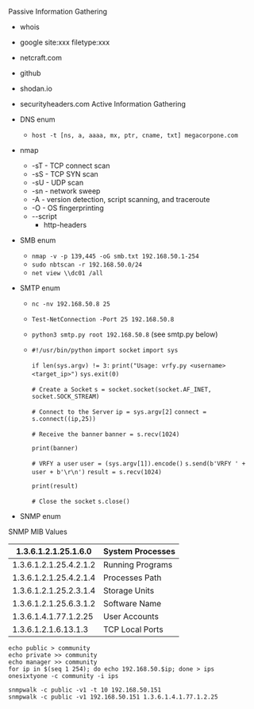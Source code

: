 Passive Information Gathering
- whois
- google site:xxx filetype:xxx
- netcraft.com
- github
- shodan.io
- securityheaders.com
Active Information Gathering
- DNS enum
	- `host -t [ns, a, aaaa, mx, ptr, cname, txt] megacorpone.com`
- nmap
	- -sT - TCP connect scan
	- -sS - TCP SYN scan
	- -sU - UDP scan
	- -sn - network sweep
	- -A - version detection, script scanning, and traceroute
	- -O - OS fingerprinting
	- --script
		- http-headers
- SMB enum
	- `nmap -v -p 139,445 -oG smb.txt 192.168.50.1-254`
	- `sudo nbtscan -r 192.168.50.0/24`
	- `net view \\dc01 /all`
- SMTP enum
	- `nc -nv 192.168.50.8 25`
	- `Test-NetConnection -Port 25 192.168.50.8`
	- `python3 smtp.py root 192.168.50.8` (see smtp.py below)
	- `#!/usr/bin/python` 
		`import socket`
		`import sys`
		
		`if len(sys.argv) != 3:`
		        `print("Usage: vrfy.py <username> <target_ip>")`
		        `sys.exit(0)`
		
		`# Create a Socket`
		`s = socket.socket(socket.AF_INET, socket.SOCK_STREAM)`
		
		`# Connect to the Server`
		`ip = sys.argv[2]`
		`connect = s.connect((ip,25))`
		
		`# Receive the banner`
		`banner = s.recv(1024)`
		
		`print(banner)`
		
		`# VRFY a user`
		`user = (sys.argv[1]).encode()`
		`s.send(b'VRFY ' + user + b'\r\n')`
		`result = s.recv(1024)`
		
		`print(result)`
		
		`# Close the socket`
		`s.close()`
		
		


- SNMP enum
  
  
SNMP MIB Values

| 1.3.6.1.2.1.25.1.6.0   | System Processes |
| ---------------------- | ---------------- |
| 1.3.6.1.2.1.25.4.2.1.2 | Running Programs |
| 1.3.6.1.2.1.25.4.2.1.4 | Processes Path   |
| 1.3.6.1.2.1.25.2.3.1.4 | Storage Units    |
| 1.3.6.1.2.1.25.6.3.1.2 | Software Name    |
| 1.3.6.1.4.1.77.1.2.25  | User Accounts    |
| 1.3.6.1.2.1.6.13.1.3   | TCP Local Ports  |

  
	echo public > community
	echo private >> community
	echo manager >> community
	for ip in $(seq 1 254); do echo 192.168.50.$ip; done > ips
	onesixtyone -c community -i ips
	
	snmpwalk -c public -v1 -t 10 192.168.50.151
	snmpwalk -c public -v1 192.168.50.151 1.3.6.1.4.1.77.1.2.25

